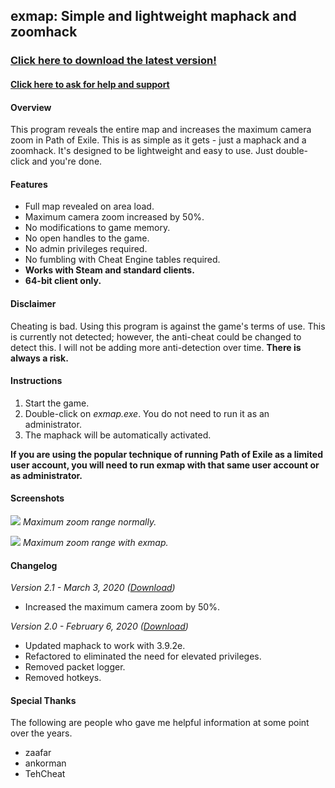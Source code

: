## exmap: Simple and lightweight maphack and zoomhack

### **[Click here to download the latest version!](https://github.com/m4p3r/exmap-release/raw/master/bin/exmap_210.zip)**

#### **[Click here to ask for help and support](https://www.ownedcore.com/forums/mmo/path-of-exile/poe-bots-programs/842622-exmap-2-0-simple-lightweight-maphack.html)**

#### Overview

This program reveals the entire map and increases the maximum camera zoom in Path of Exile. This is as simple as it gets - just a maphack and a zoomhack. It's designed to be lightweight and easy to use. Just double-click and you're done.

#### Features

- Full map revealed on area load.
- Maximum camera zoom increased by 50%.
- No modifications to game memory.
- No open handles to the game.
- No admin privileges required.
- No fumbling with Cheat Engine tables required.
- **Works with Steam and standard clients.**
- **64-bit client only.**

#### Disclaimer

Cheating is bad. Using this program is against the game's terms of use. This is currently not detected; however, the anti-cheat could be changed to detect this. I will not be adding more anti-detection over time. **There is always a risk.**

#### Instructions

1. Start the game.
2. Double-click on *exmap.exe*. You do not need to run it as an administrator.
3. The maphack will be automatically activated.

**If you are using the popular technique of running Path of Exile as a limited user account, you will need to run exmap with that same user account or as administrator.**

#### Screenshots

![](https://github.com/m4p3r/exmap-release/raw/master/img/before.png)
*Maximum zoom range normally.*

![](https://github.com/m4p3r/exmap-release/raw/master/img/after.png)
*Maximum zoom range with exmap.*

#### Changelog

*Version 2.1 - March 3, 2020 ([Download](https://github.com/m4p3r/exmap-release/raw/master/bin/exmap_210.zip))*
- Increased the maximum camera zoom by 50%.

*Version 2.0 - February 6, 2020 ([Download](https://github.com/m4p3r/exmap-release/raw/master/bin/exmap_200.zip))*
- Updated maphack to work with 3.9.2e.
- Refactored to eliminated the need for elevated privileges.
- Removed packet logger.
- Removed hotkeys.

#### Special Thanks

The following are people who gave me helpful information at some point over the years.

- zaafar
- ankorman
- TehCheat
